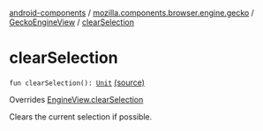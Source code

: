 [android-components](../../index.md) / [mozilla.components.browser.engine.gecko](../index.md) / [GeckoEngineView](index.md) / [clearSelection](./clear-selection.md)

# clearSelection

`fun clearSelection(): `[`Unit`](https://kotlinlang.org/api/latest/jvm/stdlib/kotlin/-unit/index.html) [(source)](https://github.com/mozilla-mobile/android-components/blob/master/components/browser/engine-gecko-beta/src/main/java/mozilla/components/browser/engine/gecko/GeckoEngineView.kt#L175)

Overrides [EngineView.clearSelection](../../mozilla.components.concept.engine/-engine-view/clear-selection.md)

Clears the current selection if possible.

